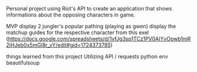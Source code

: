Personal project using Riot's API to create an application that shows informations about the opposing characters in game.

MVP
display 2 jungler's popular pathing
(playing as gwen) display the matchup guides for the respective character from this exel (https://docs.google.com/spreadsheets/d/1vfJg3sp1TCz1PV0AlYvOpwb1mR2iHJeb0x5mGl8r_vY/edit#gid=1724373785)


things learned from this project
Utilizing API / requests
python
env
beautifulsoup